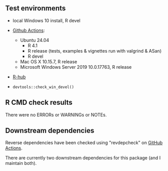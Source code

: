 ## Test environments

* local Windows 10 install, R devel

* [Github Actions](https://github.com/ms609/TreeSearch/actions):
  - Ubuntu 24.04
    - R 4.1
    - R release (tests, examples & vignettes run with valgrind & ASan)
    - R devel
  - Mac OS X 10.15.7, R release
  - Microsoft Windows Server 2019 10.0.17763, R release
  
* [R-hub](https://github.com/ms609/TreeSearch/actions/workflows/rhub.yaml)

* `devtools::check_win_devel()`


## R CMD check results
There were no ERRORs or WARNINGs or NOTEs.


## Downstream dependencies

Reverse dependencies have been checked using "revdepcheck" on
[GitHub Actions](https://github.com/ms609/TreeSearch/actions/workflows/revdep.yml).

There are currently two downstream dependencies for this package
(and I maintain both).
